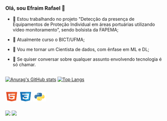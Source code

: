 ### Olá, sou Efraim Rafael 👋

- 🔭 Estou trabalhando no projeto "Detecção da presença de Equipamentos de Proteção Individual em áreas portuárias utilizando vídeo monitoramento", sendo bolsista da FAPEMA;
- 🌱 Atualmente curso o BICT/UFMA;
- 👯 Vou me tornar um Cientista de dados, com ênfase em ML e DL;
- 🤔 Se quiser conversar sobre qualquer assunto envolvendo tecnologia é só chamar.

  ##

[![Anurag's GitHub stats](https://github-readme-stats.vercel.app/api?username=efraim-evo&count_private=true&show_icons=true&theme=dracula&)](https://github.com/efraim-evo/github-readme-stats)
[![Top Langs](https://github-readme-stats.vercel.app/api/top-langs/?username=efraim-evo&layout=compact)](https://github.com/anuraghazra/github-readme-stats)

<div style="display: inline_block"><br>
  <img align="center" alt="Efraim-HTML" height="30" width="40" src="https://raw.githubusercontent.com/devicons/devicon/master/icons/html5/html5-original.svg">
  <img align="center" alt="Efraim-CSS" height="30" width="40" src="https://raw.githubusercontent.com/devicons/devicon/master/icons/css3/css3-original.svg">
  <img align="center" alt="Efraim-Python" height="30" width="40" src="https://raw.githubusercontent.com/devicons/devicon/master/icons/python/python-original.svg">
</div>

  ##

<div> 
  <a href="https://www.instagram.com/efraim_rafael10/" target="_blank"><img src="https://img.shields.io/badge/-Instagram-%23E4405F?style=for-the-badge&logo=instagram&logoColor=white" target="_blank"></a>
  <a href="[https://www.linkedin.com/in/rafaella-ballerini-45875016a](https://www.linkedin.com/in/efraim-rafael-ortegal-feitosa-9047b225b/)" target="_blank"><img src="https://img.shields.io/badge/-LinkedIn-%230077B5?style=for-the-badge&logo=linkedin&logoColor=white" target="_blank"></a> 
  
</div>


